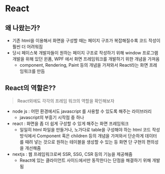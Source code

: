 # React
## 왜 나왔는가?
- 기존 html을 이용해서 화면을 구성할 때는 페이지 구조가 복잡해질수록 코드 작성이 훨씬 더 어려워짐
- 당시 페이스북 개발자들이 원하는 페이지 구조로 작성하기 위해 window 프로그램 개발을 위해 있던 윈폼, WPF 에서 화면 프레임워크를 개발하기 위한 개념을 가져옴
  - component, Rendering, Paint 등의 개념을 가져와서 React라는 화면 프레임워크를 만듬

## React의 역할은??
> React외에도 각각의 프레임 워크의 역할을 확인해보자
- node js : 어떤 환경에서도 javascript 를 사용할 수 있도록 해주는 라이브러리
  - javascript의 부흥기 시작점 중 하나
- react : 화면을 좀 더 쉽게 구성할 수 있게 해주는 화면 프레임워크
  - 일일히 html 파일을 만들거나, 노가다로 table을 구성해야 하는 html 코드 작성 방식에서 Component 혹은 children 등의 개념을 가져와서 단순하게 데이터를 때려 넣는 것으로 원하는 테이블을 생성할 수 있는 등 화면 단 구현의 편의성을 개선해줌
- nextjs : 웹 프레임워크로써 SSR, SSG, CSR 등의 기능을 제공해줌
  - React에 있는 클라이언트 사이드에서만 동작한다는 단점을 해결하기 위해 개발됨